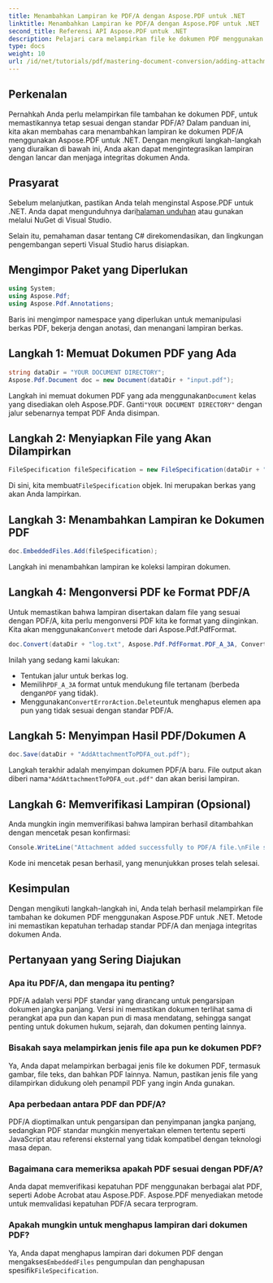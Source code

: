 ```yaml
---
title: Menambahkan Lampiran ke PDF/A dengan Aspose.PDF untuk .NET
linktitle: Menambahkan Lampiran ke PDF/A dengan Aspose.PDF untuk .NET
second_title: Referensi API Aspose.PDF untuk .NET
description: Pelajari cara melampirkan file ke dokumen PDF menggunakan Aspose.PDF untuk .NET dan memastikan kepatuhan dengan standar PDF/A.
type: docs
weight: 10
url: /id/net/tutorials/pdf/mastering-document-conversion/adding-attachment-to-pdfa/
---
```

## Perkenalan

Pernahkah Anda perlu melampirkan file tambahan ke dokumen PDF, untuk memastikannya tetap sesuai dengan standar PDF/A? Dalam panduan ini, kita akan membahas cara menambahkan lampiran ke dokumen PDF/A menggunakan Aspose.PDF untuk .NET. Dengan mengikuti langkah-langkah yang diuraikan di bawah ini, Anda akan dapat mengintegrasikan lampiran dengan lancar dan menjaga integritas dokumen Anda.

## Prasyarat

 Sebelum melanjutkan, pastikan Anda telah menginstal Aspose.PDF untuk .NET. Anda dapat mengunduhnya dari[halaman unduhan](https://releases.aspose.com/pdf/net/) atau gunakan melalui NuGet di Visual Studio.

Selain itu, pemahaman dasar tentang C# direkomendasikan, dan lingkungan pengembangan seperti Visual Studio harus disiapkan.

## Mengimpor Paket yang Diperlukan

```csharp
using System;
using Aspose.Pdf;
using Aspose.Pdf.Annotations;
```

Baris ini mengimpor namespace yang diperlukan untuk memanipulasi berkas PDF, bekerja dengan anotasi, dan menangani lampiran berkas.

## Langkah 1: Memuat Dokumen PDF yang Ada

```csharp
string dataDir = "YOUR DOCUMENT DIRECTORY";
Aspose.Pdf.Document doc = new Document(dataDir + "input.pdf");
```

 Langkah ini memuat dokumen PDF yang ada menggunakan`Document` kelas yang disediakan oleh Aspose.PDF. Ganti`"YOUR DOCUMENT DIRECTORY"` dengan jalur sebenarnya tempat PDF Anda disimpan.

## Langkah 2: Menyiapkan File yang Akan Dilampirkan

```csharp
FileSpecification fileSpecification = new FileSpecification(dataDir + "aspose-logo.jpg", "Large Image file");
```

 Di sini, kita membuat`FileSpecification` objek. Ini merupakan berkas yang akan Anda lampirkan.

## Langkah 3: Menambahkan Lampiran ke Dokumen PDF

```csharp
doc.EmbeddedFiles.Add(fileSpecification);
```

Langkah ini menambahkan lampiran ke koleksi lampiran dokumen.

## Langkah 4: Mengonversi PDF ke Format PDF/A

 Untuk memastikan bahwa lampiran disertakan dalam file yang sesuai dengan PDF/A, kita perlu mengonversi PDF kita ke format yang diinginkan. Kita akan menggunakan`Convert` metode dari Aspose.Pdf.PdfFormat.

```csharp
doc.Convert(dataDir + "log.txt", Aspose.Pdf.PdfFormat.PDF_A_3A, ConvertErrorAction.Delete);
```

Inilah yang sedang kami lakukan:

- Tentukan jalur untuk berkas log.
-  Memilih`PDF_A_3A` format untuk mendukung file tertanam (berbeda dengan`PDF` yang tidak).
-  Menggunakan`ConvertErrorAction.Delete`untuk menghapus elemen apa pun yang tidak sesuai dengan standar PDF/A.

## Langkah 5: Menyimpan Hasil PDF/Dokumen A

```csharp
doc.Save(dataDir + "AddAttachmentToPDFA_out.pdf");
```

 Langkah terakhir adalah menyimpan dokumen PDF/A baru. File output akan diberi nama`"AddAttachmentToPDFA_out.pdf"` dan akan berisi lampiran.

## Langkah 6: Memverifikasi Lampiran (Opsional)

Anda mungkin ingin memverifikasi bahwa lampiran berhasil ditambahkan dengan mencetak pesan konfirmasi:

```csharp
Console.WriteLine("Attachment added successfully to PDF/A file.\nFile saved at " + dataDir);
```

Kode ini mencetak pesan berhasil, yang menunjukkan proses telah selesai.

## Kesimpulan

Dengan mengikuti langkah-langkah ini, Anda telah berhasil melampirkan file tambahan ke dokumen PDF menggunakan Aspose.PDF untuk .NET. Metode ini memastikan kepatuhan terhadap standar PDF/A dan menjaga integritas dokumen Anda.

## Pertanyaan yang Sering Diajukan

### Apa itu PDF/A, dan mengapa itu penting?

PDF/A adalah versi PDF standar yang dirancang untuk pengarsipan dokumen jangka panjang. Versi ini memastikan dokumen terlihat sama di perangkat apa pun dan kapan pun di masa mendatang, sehingga sangat penting untuk dokumen hukum, sejarah, dan dokumen penting lainnya.

### Bisakah saya melampirkan jenis file apa pun ke dokumen PDF?

Ya, Anda dapat melampirkan berbagai jenis file ke dokumen PDF, termasuk gambar, file teks, dan bahkan PDF lainnya. Namun, pastikan jenis file yang dilampirkan didukung oleh penampil PDF yang ingin Anda gunakan.

### Apa perbedaan antara PDF dan PDF/A?

PDF/A dioptimalkan untuk pengarsipan dan penyimpanan jangka panjang, sedangkan PDF standar mungkin menyertakan elemen tertentu seperti JavaScript atau referensi eksternal yang tidak kompatibel dengan teknologi masa depan.

### Bagaimana cara memeriksa apakah PDF sesuai dengan PDF/A?

Anda dapat memverifikasi kepatuhan PDF menggunakan berbagai alat PDF, seperti Adobe Acrobat atau Aspose.PDF. Aspose.PDF menyediakan metode untuk memvalidasi kepatuhan PDF/A secara terprogram.

### Apakah mungkin untuk menghapus lampiran dari dokumen PDF?

 Ya, Anda dapat menghapus lampiran dari dokumen PDF dengan mengakses`EmbeddedFiles` pengumpulan dan penghapusan spesifik`FileSpecification`.
